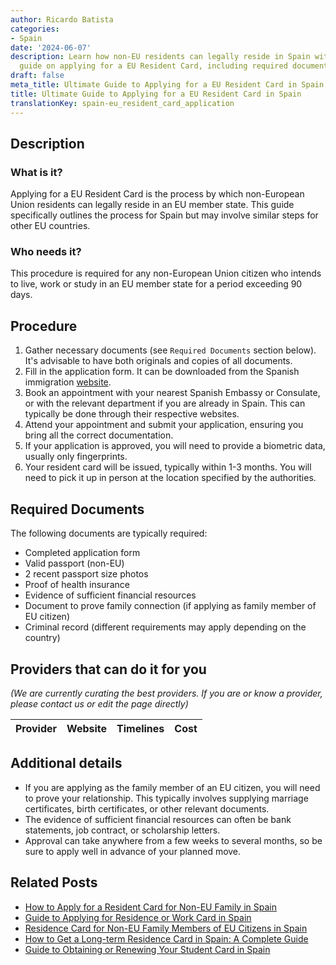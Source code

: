 ```yaml
---
author: Ricardo Batista
categories:
- Spain
date: '2024-06-07'
description: Learn how non-EU residents can legally reside in Spain with our detailed
  guide on applying for a EU Resident Card, including required documents and procedures.
draft: false
meta_title: Ultimate Guide to Applying for a EU Resident Card in Spain
title: Ultimate Guide to Applying for a EU Resident Card in Spain
translationKey: spain-eu_resident_card_application
---
```


## Description
### What is it?
Applying for a EU Resident Card is the process by which non-European Union residents can legally reside in an EU member state. This guide specifically outlines the process for Spain but may involve similar steps for other EU countries.
### Who needs it?
This procedure is required for any non-European Union citizen who intends to live, work or study in an EU member state for a period exceeding 90 days.

## Procedure

1. Gather necessary documents (see `Required Documents` section below). It's advisable to have both originals and copies of all documents.
2. Fill in the application form. It can be downloaded from the Spanish immigration [website](http://www.interior.gob.es/web/servicios-al-ciudadano/modelos-de-solicitud/extranjeria).
3. Book an appointment with your nearest Spanish Embassy or Consulate, or with the relevant department if you are already in Spain. This can typically be done through their respective websites.
4. Attend your appointment and submit your application, ensuring you bring all the correct documentation.
5. If your application is approved, you will need to provide a biometric data, usually only fingerprints.
6. Your resident card will be issued, typically within 1-3 months. You will need to pick it up in person at the location specified by the authorities.
   
## Required Documents
The following documents are typically required:

- Completed application form
- Valid passport (non-EU)
- 2 recent passport size photos
- Proof of health insurance
- Evidence of sufficient financial resources
- Document to prove family connection (if applying as family member of EU citizen)
- Criminal record (different requirements may apply depending on the country)

## Providers that can do it for you

_(We are currently curating the best providers. If you are or know a provider, please contact us or edit the page directly)_

| Provider        |     Website     |     Timelines    |       Cost      |
| :-------------: | :-------------: |  :-------------: | :-------------: |

## Additional details
- If you are applying as the family member of an EU citizen, you will need to prove your relationship. This typically involves supplying marriage certificates, birth certificates, or other relevant documents.
- The evidence of sufficient financial resources can often be bank statements, job contract, or scholarship letters.
- Approval can take anywhere from a few weeks to several months, so be sure to apply well in advance of your planned move.

## Related Posts

- [How to Apply for a Resident Card for Non-EU Family in Spain](https://tramitit.com/english/guides/spain/resident_card_application_for_family_member_of_an_eu_citizen/)
- [Guide to Applying for Residence or Work Card in Spain](https://tramitit.com/english/guides/spain/initial_or_renewal_of_residence_or_residence_and_work_card/)
- [Residence Card for Non-EU Family Members of EU Citizens in Spain](https://tramitit.com/english/guides/spain/residence_card_of_family_member_of_a_european_union_citizen/)
- [How to Get a Long-term Residence Card in Spain: A Complete Guide](https://tramitit.com/english/guides/spain/long-term_residence_card/)
- [Guide to Obtaining or Renewing Your Student Card in Spain](https://tramitit.com/english/guides/spain/initial_or_renewal_student_card_for_foreigners/)